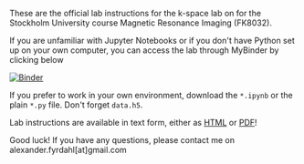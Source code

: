 These are the official lab instructions for the k-space lab on for the Stockholm University course Magnetic Resonance Imaging (FK8032). 

If you are unfamiliar with Jupyter Notebooks or if you don't have Python set up on your own computer, you can access the lab through MyBinder by clicking below

[![Binder](https://mybinder.org/badge_logo.svg)](https://mybinder.org/v2/gh/fyrdahl/kspace-lab/master)

If you prefer to work in your own environment, download the ``*.ipynb`` or the plain ``*.py`` file. Don't forget ``data.h5``.

Lab instructions are available in text form, either as <a href="https://htmlpreview.github.io/?https://github.com/fyrdahl/kspace-lab/blob/master/index.html">HTML</a> or <a href="https://github.com/fyrdahl/kspace-lab/blob/master/kspacelab.pdf">PDF</a>!

Good luck! If you have any questions, please contact me on alexander.fyrdahl[at]gmail.com
